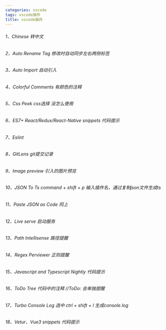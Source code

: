 ```yaml
---
categories: vscode
tags: vscode插件
title: vscode插件
---
```


###### 1、Chinese 转中文

###### 2、Auto Rename Tag 修改时自动同步左右两侧标签

###### 3、Auto Import 自动引入

###### 4、Colorful Comments 有颜色的注释

###### 5、Css Peek css选择 没怎么使用

###### 6、ES7+ React/Redux/React-Native snippets 代码提示

###### 7、Eslint

###### 8、GitLens git提交记录

###### 9、Image preview 引入的图片预览

###### 10、JSON To Ts command + shift + p 输入插件名，通过复制json文件生成ts

###### 11、Paste JSON as Code 同上

###### 12、Live serve 启动服务

###### 13、Path Intellisense 路径提醒

###### 14、Regex Perviewer 正则提醒

###### 15、Javascript and Typescript Nightly 代码提示

###### 16、ToDo Tree 代码中的注释 //ToDo: 会单独提醒

###### 17、Turbo Console Log 选中 ctrl + shift + l 生成console.log

###### 18、Vetur、Vue3 snippets 代码提示

